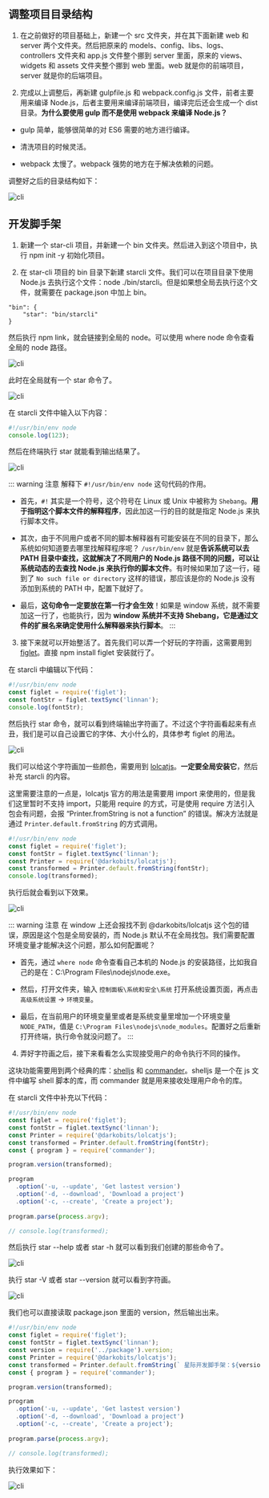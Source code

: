 ## 调整项目目录结构

1. 在之前做好的项目基础上，新建一个 src 文件夹，并在其下面新建 web 和 server 两个文件夹。然后把原来的 models、config、libs、logs、controllers 文件夹和 app.js 文件整个挪到 server 里面，原来的 views、widgets 和 assets 文件夹整个挪到 web 里面。web 就是你的前端项目，server 就是你的后端项目。

2. 完成以上调整后，再新建 gulpfile.js 和 webpack.config.js 文件，前者主要用来编译 Node.js，后者主要用来编译前端项目，编译完后还会生成一个 dist 目录。**为什么要使用 gulp 而不是使用 webpack 来编译 Node.js？**

- gulp 简单，能够很简单的对 ES6 需要的地方进行编译。

- 清洗项目的时候灵活。

- webpack 太慢了。webpack 强势的地方在于解决依赖的问题。

调整好之后的目录结构如下：

![cli](../.vuepress/public/assets/image/engineering/cli1.png 'cli')

## 开发脚手架

1. 新建一个 star-cli 项目，并新建一个 bin 文件夹。然后进入到这个项目中，执行 npm init -y 初始化项目。

2. 在 star-cli 项目的 bin 目录下新建 starcli 文件。我们可以在项目目录下使用 Node.js 去执行这个文件：node ./bin/starcli。但是如果想全局去执行这个文件，就需要在 package.json 中加上 bin。

```
"bin": {
    "star": "bin/starcli"
}
```

然后执行 npm link，就会链接到全局的 node。可以使用 where node 命令查看全局的 node 路径。

![cli](../.vuepress/public/assets/image/engineering/cli2.png 'cli')

此时在全局就有一个 star 命令了。

![cli](../.vuepress/public/assets/image/engineering/cli3.png 'cli')

在 starcli 文件中输入以下内容：

```js
#!/usr/bin/env node
console.log(123);
```

然后在终端执行 star 就能看到输出结果了。

![cli](../.vuepress/public/assets/image/engineering/cli4.png 'cli')

::: warning 注意
解释下 `#!/usr/bin/env node` 这句代码的作用。

- 首先，`#!` 其实是一个符号，这个符号在 Linux 或 Unix 中被称为 `Shebang`。**用于指明这个脚本文件的解释程序**，因此加这一行的目的就是指定 Node.js 来执行脚本文件。

- 其次，由于不同用户或者不同的脚本解释器有可能安装在不同的目录下，那么系统如何知道要去哪里找解释程序呢？ `/usr/bin/env` 就是**告诉系统可以去 PATH 目录中查找，这就解决了不同用户的 Node.js 路径不同的问题，可以让系统动态的去查找 Node.js 来执行你的脚本文件**。有时候如果加了这一行，碰到了 `No such file or directory` 这样的错误，那应该是你的 Node.js 没有添加到系统的 PATH 中，配置下就好了。

- 最后，**这句命令一定要放在第一行才会生效**！如果是 window 系统，就不需要加这一行了，也能执行，因为 **window 系统并不支持 Shebang，它是通过文件的扩展名来确定使用什么解释器来执行脚本**。
:::

3. 接下来就可以开始整活了。首先我们可以弄一个好玩的字符画，这需要用到 [figlet](https://www.npmjs.com/package/figlet)。直接 npm install figlet 安装就行了。

在 starcli 中编辑以下代码：

```js
#!/usr/bin/env node
const figlet = require('figlet');
const fontStr = figlet.textSync('linnan');
console.log(fontStr);
```

然后执行 star 命令，就可以看到终端输出字符画了。不过这个字符画看起来有点丑，我们是可以自己设置它的字体、大小什么的，具体参考 figlet 的用法。

![cli](../.vuepress/public/assets/image/engineering/cli5.png 'cli')

我们可以给这个字符画加一些颜色，需要用到 [lolcatjs](https://www.npmjs.com/package/@darkobits/lolcatjs)。**一定要全局安装它**，然后补充 starcli 的内容。

这里需要注意的一点是，lolcatjs 官方的用法是需要用 import 来使用的，但是我们这里暂时不支持 import，只能用 require 的方式，可是使用 require 方法引入包会有问题，会报 “Printer.fromString is not a function” 的错误。解决方法就是通过 `Printer.default.fromString` 的方式调用。

```js
#!/usr/bin/env node
const figlet = require('figlet');
const fontStr = figlet.textSync('linnan');
const Printer = require('@darkobits/lolcatjs');
const transformed = Printer.default.fromString(fontStr);
console.log(transformed);
```

执行后就会看到以下效果。

![cli](../.vuepress/public/assets/image/engineering/cli6.png 'cli')

::: warning 注意
在 window 上还会报找不到 @darkobits/lolcatjs 这个包的错误，原因是这个包是全局安装的，而 Node.js 默认不在全局找包。我们需要配置环境变量才能解决这个问题，那么如何配置呢？

- 首先，通过 `where node` 命令查看自己本机的 Node.js 的安装路径，比如我自己的是在：C:\Program Files\nodejs\node.exe。 

- 然后，打开文件夹，输入 `控制面板\系统和安全\系统` 打开系统设置页面，再点击 `高级系统设置` -> `环境变量`。

- 最后，在当前用户的环境变量里或者是系统变量里增加一个环境变量 `NODE_PATH`，值是 `C:\Program Files\nodejs\node_modules`。配置好之后重新打开终端，执行命令就没问题了。
:::

4. 弄好字符画之后，接下来看看怎么实现接受用户的命令执行不同的操作。

这块功能需要用到两个经典的库：[shelljs](https://www.npmjs.com/package/shelljs) 和 [commander](https://www.npmjs.com/package/commander)。shelljs 是一个在 js 文件中编写 shell 脚本的库，而 commander 就是用来接收处理用户命令的库。

在 starcli 文件中补充以下代码：

```js
#!/usr/bin/env node
const figlet = require('figlet');
const fontStr = figlet.textSync('linnan');
const Printer = require('@darkobits/lolcatjs');
const transformed = Printer.default.fromString(fontStr);
const { program } = require('commander');

program.version(transformed);

program
  .option('-u, --update', 'Get lastest version')
  .option('-d, --download', 'Download a project')
  .option('-c, --create', 'Create a project');
 
program.parse(process.argv);

// console.log(transformed);
```

然后执行 star --help 或者 star -h 就可以看到我们创建的那些命令了。

![cli](../.vuepress/public/assets/image/engineering/cli7.png 'cli')

执行 star -V 或者 star --version 就可以看到字符画。

![cli](../.vuepress/public/assets/image/engineering/cli8.png 'cli')

我们也可以直接读取 package.json 里面的 version，然后输出出来。

```js
#!/usr/bin/env node
const figlet = require('figlet');
const fontStr = figlet.textSync('linnan');
const version = require('../package').version;
const Printer = require('@darkobits/lolcatjs');
const transformed = Printer.default.fromString(` 星际开发脚手架：${version} \n ${fontStr}`);
const { program } = require('commander');

program.version(transformed);

program
  .option('-u, --update', 'Get lastest version')
  .option('-d, --download', 'Download a project')
  .option('-c, --create', 'Create a project');
 
program.parse(process.argv);

// console.log(transformed);
```

执行效果如下：

![cli](../.vuepress/public/assets/image/engineering/cli9.png 'cli')
